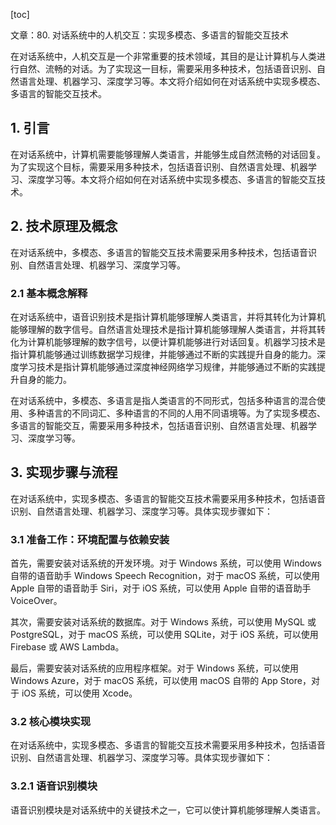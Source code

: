 
[toc]                    
                
                
文章：80. 对话系统中的人机交互：实现多模态、多语言的智能交互技术

在对话系统中，人机交互是一个非常重要的技术领域，其目的是让计算机与人类进行自然、流畅的对话。为了实现这一目标，需要采用多种技术，包括语音识别、自然语言处理、机器学习、深度学习等。本文将介绍如何在对话系统中实现多模态、多语言的智能交互技术。

## 1. 引言

在对话系统中，计算机需要能够理解人类语言，并能够生成自然流畅的对话回复。为了实现这个目标，需要采用多种技术，包括语音识别、自然语言处理、机器学习、深度学习等。本文将介绍如何在对话系统中实现多模态、多语言的智能交互技术。

## 2. 技术原理及概念

在对话系统中，多模态、多语言的智能交互技术需要采用多种技术，包括语音识别、自然语言处理、机器学习、深度学习等。

### 2.1 基本概念解释

在对话系统中，语音识别技术是指计算机能够理解人类语言，并将其转化为计算机能够理解的数字信号。自然语言处理技术是指计算机能够理解人类语言，并将其转化为计算机能够理解的数字信号，以便计算机能够进行对话回复。机器学习技术是指计算机能够通过训练数据学习规律，并能够通过不断的实践提升自身的能力。深度学习技术是指计算机能够通过深度神经网络学习规律，并能够通过不断的实践提升自身的能力。

在对话系统中，多模态、多语言是指人类语言的不同形式，包括多种语言的混合使用、多种语言的不同词汇、多种语言的不同的人用不同语境等。为了实现多模态、多语言的智能交互，需要采用多种技术，包括语音识别、自然语言处理、机器学习、深度学习等。

## 3. 实现步骤与流程

在对话系统中，实现多模态、多语言的智能交互技术需要采用多种技术，包括语音识别、自然语言处理、机器学习、深度学习等。具体实现步骤如下：

### 3.1 准备工作：环境配置与依赖安装

首先，需要安装对话系统的开发环境。对于 Windows 系统，可以使用 Windows 自带的语音助手 Windows Speech Recognition，对于 macOS 系统，可以使用 Apple 自带的语音助手 Siri，对于 iOS 系统，可以使用 Apple 自带的语音助手 VoiceOver。

其次，需要安装对话系统的数据库。对于 Windows 系统，可以使用 MySQL 或 PostgreSQL，对于 macOS 系统，可以使用 SQLite，对于 iOS 系统，可以使用 Firebase 或 AWS Lambda。

最后，需要安装对话系统的应用程序框架。对于 Windows 系统，可以使用 Windows Azure，对于 macOS 系统，可以使用 macOS 自带的 App Store，对于 iOS 系统，可以使用 Xcode。

### 3.2 核心模块实现

在对话系统中，实现多模态、多语言的智能交互技术需要采用多种技术，包括语音识别、自然语言处理、机器学习、深度学习等。具体实现步骤如下：

### 3.2.1 语音识别模块

语音识别模块是对话系统中的关键技术之一，它可以使计算机能够理解人类语言。

